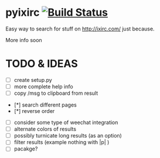 pyixirc [![Build Status][BS img]][Build Status]
=================
[Build Status]: https://travis-ci.org/shaggytwodope/pyixirc
[BS img]: https://api.travis-ci.org/shaggytwodope/pyixirc.png

Easy way to search for stuff on http://ixirc.com/ just because.

More info soon


# TODO & IDEAS
- [ ] create setup.py
- [ ] more complete help info
- [ ] copy /msg to clipboard from result
- [*] search different pages
- [*] reverse order
- [ ] consider some type of weechat integration
- [ ] alternate colors of results
- [ ] possibly turnicate long results (as an option)
- [ ] filter results (example nothing with |p| )
- [ ] pacakge?
